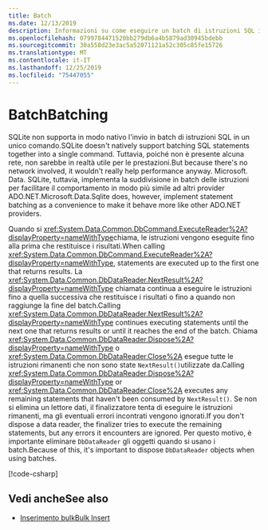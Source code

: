 ```yaml
---
title: Batch
ms.date: 12/13/2019
description: Informazioni su come eseguire un batch di istruzioni SQL in un unico comando.
ms.openlocfilehash: 0799784471520bb279db6a4b5879ad30945bdebb
ms.sourcegitcommit: 30a558d23e3ac5a52071121a52c305c85fe15726
ms.translationtype: MT
ms.contentlocale: it-IT
ms.lasthandoff: 12/25/2019
ms.locfileid: "75447055"
---
```

# <a name="batching"></a><span data-ttu-id="73a15-103">Batch</span><span class="sxs-lookup"><span data-stu-id="73a15-103">Batching</span></span>

<span data-ttu-id="73a15-104">SQLite non supporta in modo nativo l'invio in batch di istruzioni SQL in un unico comando.</span><span class="sxs-lookup"><span data-stu-id="73a15-104">SQLite doesn't natively support batching SQL statements together into a single command.</span></span> <span data-ttu-id="73a15-105">Tuttavia, poiché non è presente alcuna rete, non sarebbe in realtà utile per le prestazioni.</span><span class="sxs-lookup"><span data-stu-id="73a15-105">But because there's no network involved, it wouldn't really help performance anyway.</span></span> <span data-ttu-id="73a15-106">Microsoft. Data. SQLite, tuttavia, implementa la suddivisione in batch delle istruzioni per facilitare il comportamento in modo più simile ad altri provider ADO.NET.</span><span class="sxs-lookup"><span data-stu-id="73a15-106">Microsoft.Data.Sqlite does, however, implement statement batching as a convenience to make it behave more like other ADO.NET providers.</span></span>

<span data-ttu-id="73a15-107">Quando si <xref:System.Data.Common.DbCommand.ExecuteReader%2A?displayProperty=nameWithType>chiama, le istruzioni vengono eseguite fino alla prima che restituisce i risultati.</span><span class="sxs-lookup"><span data-stu-id="73a15-107">When calling <xref:System.Data.Common.DbCommand.ExecuteReader%2A?displayProperty=nameWithType>, statements are executed up to the first one that returns results.</span></span> <span data-ttu-id="73a15-108">La <xref:System.Data.Common.DbDataReader.NextResult%2A?displayProperty=nameWithType> chiamata continua a eseguire le istruzioni fino a quella successiva che restituisce i risultati o fino a quando non raggiunge la fine del batch.</span><span class="sxs-lookup"><span data-stu-id="73a15-108">Calling <xref:System.Data.Common.DbDataReader.NextResult%2A?displayProperty=nameWithType> continues executing statements until the next one that returns results or until it reaches the end of the batch.</span></span> <span data-ttu-id="73a15-109">Chiama <xref:System.Data.Common.DbDataReader.Dispose%2A?displayProperty=nameWithType> o <xref:System.Data.Common.DbDataReader.Close%2A> esegue tutte le istruzioni rimanenti che non sono state `NextResult()`utilizzate da.</span><span class="sxs-lookup"><span data-stu-id="73a15-109">Calling <xref:System.Data.Common.DbDataReader.Dispose%2A?displayProperty=nameWithType> or <xref:System.Data.Common.DbDataReader.Close%2A> executes any remaining statements that haven't been consumed by `NextResult()`.</span></span> <span data-ttu-id="73a15-110">Se non si elimina un lettore dati, il finalizzatore tenta di eseguire le istruzioni rimanenti, ma gli eventuali errori incontrati vengono ignorati.</span><span class="sxs-lookup"><span data-stu-id="73a15-110">If you don't dispose a data reader, the finalizer tries to execute the remaining statements, but any errors it encounters are ignored.</span></span> <span data-ttu-id="73a15-111">Per questo motivo, è importante eliminare `DbDataReader` gli oggetti quando si usano i batch.</span><span class="sxs-lookup"><span data-stu-id="73a15-111">Because of this, it's important to dispose `DbDataReader` objects when using batches.</span></span>

[!code-csharp[](../../../../samples/snippets/standard/data/sqlite/BatchingSample/Program.cs?name=snippet_Batching)]

## <a name="see-also"></a><span data-ttu-id="73a15-112">Vedi anche</span><span class="sxs-lookup"><span data-stu-id="73a15-112">See also</span></span>

* [<span data-ttu-id="73a15-113">Inserimento bulk</span><span class="sxs-lookup"><span data-stu-id="73a15-113">Bulk Insert</span></span>](bulk-insert.md)

